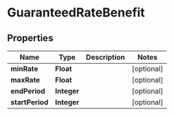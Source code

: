 
# GuaranteedRateBenefit

## Properties
Name | Type | Description | Notes
------------ | ------------- | ------------- | -------------
**minRate** | **Float** |  |  [optional]
**maxRate** | **Float** |  |  [optional]
**endPeriod** | **Integer** |  |  [optional]
**startPeriod** | **Integer** |  |  [optional]



